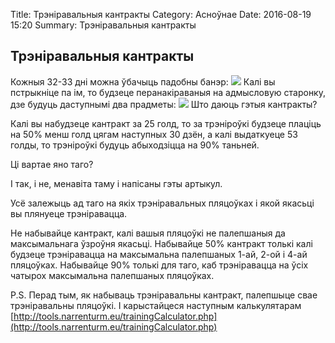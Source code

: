 Title: Трэніравальныя кантракты
Category: Асноўнае
Date: 2016-08-19 15:20
Summary: Трэніравальныя кантракты

## Трэніравальныя кантракты

Кожныя 32-33 дні можна ўбачыць падобны банэр:
![](https://erepubliktuto.files.wordpress.com/2013/02/2-06-1.png?w=595)
Калі вы пстрыкніце па ім, то будзеце перанакіраваныя на адмысловую старонку, дзе будуць даступнымі два прадметы:
![](https://erepubliktuto.files.wordpress.com/2013/02/2-06-2.png?w=595)
Што даюць гэтыя кантракты?

Калі вы набудзеце кантракт за 25 голд, то за трэніроўкі будзеце плаціць на 50% менш голд цягам наступных 30 дзён, а калі выдаткуеце 53 голды, то трэніроўкі будуць абыходзіцца на 90% таньней.

Ці вартае яно таго?

І так, і не, менавіта таму і напісаны гэты артыкул.

Усё залежыць ад таго на якіх трэніравальных пляцоўках і якой якасьці вы плянуеце трэніравацца.

Не набывайце кантракт, калі вашыя пляцоўкі не палепшаныя да максымальнага ўзроўня якасьці.
Набывайце 50% кантракт толькі калі будзеце трэніравацца на максымальна палепшаных 1-ай, 2-ой і 4-ай пляцоўках.
Набывайце 90% толькі для таго, каб трэніравацца на ўсіх чатырох максымальна палепшаных пляцоўках.

P.S. Перад тым, як набываць трэніравальны кантракт, палепшыце свае трэніравальны пляцоўкі. І карыстайцеся наступным калькулятарам [http://tools.narrenturm.eu/trainingCalculator.php](http://tools.narrenturm.eu/trainingCalculator.php)